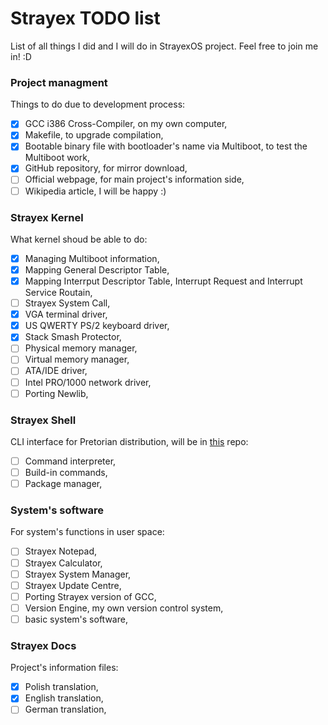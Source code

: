 # Strayex TODO list

List of all things I did and I will do in StrayexOS project.
Feel free to join me in! :D

### Project managment

Things to do due to development process:

- [x] GCC i386 Cross-Compiler, on my own computer,
- [x] Makefile, to upgrade compilation,
- [x] Bootable binary file with bootloader's name via Multiboot, to test the Multiboot work,
- [x] GitHub repository, for mirror download,
- [ ] Official webpage, for main project's information side,
- [ ] Wikipedia article, I will be happy :)

### Strayex Kernel

What kernel shoud be able to do:

- [x] Managing Multiboot information,
- [x] Mapping General Descriptor Table,
- [x] Mapping Interrput Descriptor Table, Interrupt Request and Interrupt Service Routain,
- [ ] Strayex System Call,
- [x] VGA terminal driver,
- [x] US QWERTY PS/2 keyboard driver,
- [x] Stack Smash Protector,
- [ ] Physical memory manager,
- [ ] Virtual memory manager,
- [ ] ATA/IDE driver,
- [ ] Intel PRO/1000 network driver,
- [ ] Porting Newlib,

### Strayex Shell

CLI interface for Pretorian distribution, will be in [this](https://github.com/StraykerPL/strayex_shell) repo:

- [ ] Command interpreter,
- [ ] Build-in commands,
- [ ] Package manager,

### System's software

For system's functions in user space:

- [ ] Strayex Notepad,
- [ ] Strayex Calculator,
- [ ] Strayex System Manager,
- [ ] Strayex Update Centre,
- [ ] Porting Strayex version of GCC,
- [ ] Version Engine, my own version control system,
- [ ] basic system's software,

### Strayex Docs

Project's information files:

- [x] Polish translation,
- [x] English translation,
- [ ] German translation,
